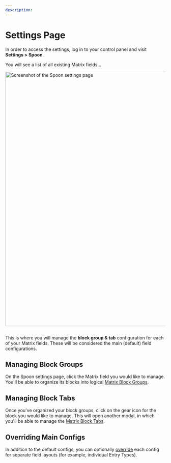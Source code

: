 ```yaml
---
description: 
---
```


# Settings Page

In order to access the settings, log in to your control panel and visit **Settings > Spoon**.

You will see a list of all existing Matrix fields...

<img class="dropshadow" :src="$withBase('/images/getting-started/settings.png')" alt="Screenshot of the Spoon settings page" width="800" style="margin-bottom:14px">

This is where you will manage the **block group & tab** configuration for each of your Matrix fields. These will be considered the main (default) field configurations.

## Managing Block Groups

On the Spoon settings page, click the Matrix field you would like to manage. You'll be able to organize its blocks into logical [Matrix Block Groups](/matrix-block-groups/).

## Managing Block Tabs

Once you've organized your block groups, click on the gear icon for the block you would like to manage. This will open another modal, in which you'll be able to manage the [Matrix Block Tabs](/matrix-block-tabs/).

## Overriding Main Configs

In addition to the default configs, you can optionally [override](/overrides/) each config for separate field layouts (for example, individual Entry Types).
